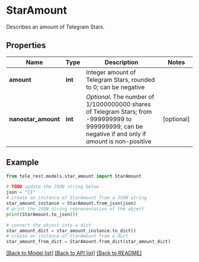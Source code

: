# StarAmount

Describes an amount of Telegram Stars.

## Properties

Name | Type | Description | Notes
------------ | ------------- | ------------- | -------------
**amount** | **int** | Integer amount of Telegram Stars, rounded to 0; can be negative | 
**nanostar_amount** | **int** | *Optional*. The number of 1/1000000000 shares of Telegram Stars; from -999999999 to 999999999; can be negative if and only if *amount* is non-positive | [optional] 

## Example

```python
from tele_rest.models.star_amount import StarAmount

# TODO update the JSON string below
json = "{}"
# create an instance of StarAmount from a JSON string
star_amount_instance = StarAmount.from_json(json)
# print the JSON string representation of the object
print(StarAmount.to_json())

# convert the object into a dict
star_amount_dict = star_amount_instance.to_dict()
# create an instance of StarAmount from a dict
star_amount_from_dict = StarAmount.from_dict(star_amount_dict)
```
[[Back to Model list]](../README.md#documentation-for-models) [[Back to API list]](../README.md#documentation-for-api-endpoints) [[Back to README]](../README.md)


